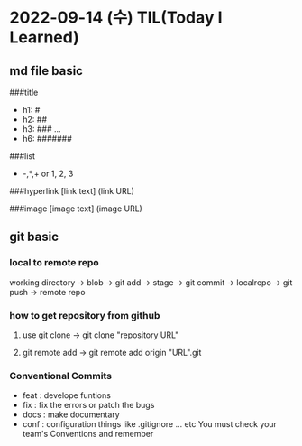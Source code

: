 # 2022-09-14 (수) TIL(Today I Learned)

## md file basic

###title
- h1: #
- h2: ##
- h3: ###
...
- h6: #######

###list
- -,*,+ or 1, 2, 3

###hyperlink
[link text] (link URL)

###image
[image text] (image URL)

## git basic

### local to remote repo
working directory -> blob -> git add -> stage -> git commit -> localrepo -> git push -> remote repo

### how to get repository from github
1. use git clone
-> git clone "repository URL"

2. git remote add
-> git remote add origin "URL".git

### Conventional Commits
- feat : develope funtions
- fix : fix the errors or patch the bugs
- docs : make documentary
- conf : configuration things like .gitignore
... etc
You must check your team's Conventions and remember

